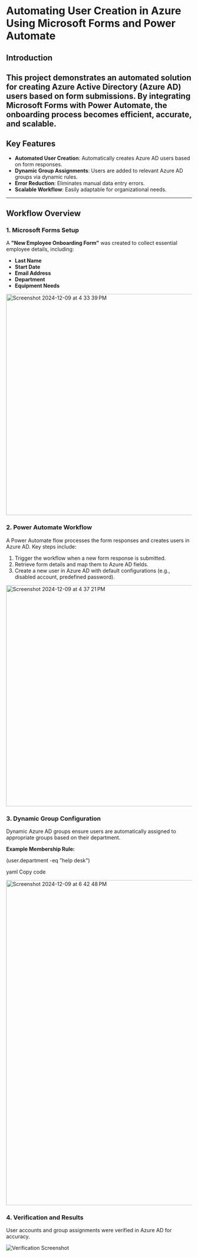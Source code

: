 # Automating User Creation in Azure Using Microsoft Forms and Power Automate




## Introduction

This project demonstrates an automated solution for creating Azure Active Directory (Azure AD) users based on form submissions. By integrating Microsoft Forms with Power Automate, the onboarding process becomes efficient, accurate, and scalable.
---

## Key Features

- **Automated User Creation**: Automatically creates Azure AD users based on form responses.
- **Dynamic Group Assignments**: Users are added to relevant Azure AD groups via dynamic rules.
- **Error Reduction**: Eliminates manual data entry errors.
- **Scalable Workflow**: Easily adaptable for organizational needs.

---

## Workflow Overview

### 1. Microsoft Forms Setup

A **"New Employee Onboarding Form"** was created to collect essential employee details, including:

- **Last Name**
- **Start Date**
- **Email Address**
- **Department**
- **Equipment Needs**

<img width="600" alt="Screenshot 2024-12-09 at 4 33 39 PM" src="https://github.com/user-attachments/assets/128b2652-214e-48db-a17e-ae48202874a5">

### 2. Power Automate Workflow

A Power Automate flow processes the form responses and creates users in Azure AD. Key steps include:

1. Trigger the workflow when a new form response is submitted.
2. Retrieve form details and map them to Azure AD fields.
3. Create a new user in Azure AD with default configurations (e.g., disabled account, predefined password).

<img width="600" alt="Screenshot 2024-12-09 at 4 37 21 PM" src="https://github.com/user-attachments/assets/1225c6af-46a8-4fca-a481-e04f1ddc1e6a">


### 3. Dynamic Group Configuration

Dynamic Azure AD groups ensure users are automatically assigned to appropriate groups based on their department.

**Example Membership Rule:**

(user.department -eq "help desk")

yaml
Copy code

<img width="882" alt="Screenshot 2024-12-09 at 6 42 48 PM" src="https://github.com/user-attachments/assets/e18d0d9a-1bde-4c6e-8283-2e662c2c36bf">


### 4. Verification and Results

User accounts and group assignments were verified in Azure AD for accuracy.

![Verification Screenshot](./path_to_user_verification_screenshot)

